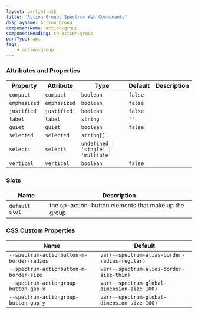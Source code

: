 ```yaml
---
layout: partial.njk
title: 'Action Group: Spectrum Web Components'
displayName: Action Group
componentName: action-group
componentHeading: sp-action-group
partType: api
tags:
    - action-group
---
```


### Attributes and Properties

<div class="table-container">
<table class="spectrum-Table">
<thead class="spectrum-Table-head">
<tr>

<th class="spectrum-Table-headCell">
Property
</th>

<th class="spectrum-Table-headCell">
Attribute
</th>

<th class="spectrum-Table-headCell">
Type
</th>

<th class="spectrum-Table-headCell">
Default
</th>

<th class="spectrum-Table-headCell">
Description
</th>

</tr>
</thead>
<tbody class="spectrum-Table-body">

<tr class="spectrum-Table-row">

<td class="spectrum-Table-cell">
<code>compact</code>
</td>

<td class="spectrum-Table-cell">
<code>compact</code>
</td>

<td class="spectrum-Table-cell">
<code>boolean</code>
</td>

<td class="spectrum-Table-cell">
<code>false</code>
</td>

<td class="spectrum-Table-cell">

</td>

</tr>

<tr class="spectrum-Table-row">

<td class="spectrum-Table-cell">
<code>emphasized</code>
</td>

<td class="spectrum-Table-cell">
<code>emphasized</code>
</td>

<td class="spectrum-Table-cell">
<code>boolean</code>
</td>

<td class="spectrum-Table-cell">
<code>false</code>
</td>

<td class="spectrum-Table-cell">

</td>

</tr>

<tr class="spectrum-Table-row">

<td class="spectrum-Table-cell">
<code>justified</code>
</td>

<td class="spectrum-Table-cell">
<code>justified</code>
</td>

<td class="spectrum-Table-cell">
<code>boolean</code>
</td>

<td class="spectrum-Table-cell">
<code>false</code>
</td>

<td class="spectrum-Table-cell">

</td>

</tr>

<tr class="spectrum-Table-row">

<td class="spectrum-Table-cell">
<code>label</code>
</td>

<td class="spectrum-Table-cell">
<code>label</code>
</td>

<td class="spectrum-Table-cell">
<code>string</code>
</td>

<td class="spectrum-Table-cell">
<code>''</code>
</td>

<td class="spectrum-Table-cell">

</td>

</tr>

<tr class="spectrum-Table-row">

<td class="spectrum-Table-cell">
<code>quiet</code>
</td>

<td class="spectrum-Table-cell">
<code>quiet</code>
</td>

<td class="spectrum-Table-cell">
<code>boolean</code>
</td>

<td class="spectrum-Table-cell">
<code>false</code>
</td>

<td class="spectrum-Table-cell">

</td>

</tr>

<tr class="spectrum-Table-row">

<td class="spectrum-Table-cell">
<code>selected</code>
</td>

<td class="spectrum-Table-cell">
<code>selected</code>
</td>

<td class="spectrum-Table-cell">
<code>string[]</code>
</td>

<td class="spectrum-Table-cell">
<code></code>
</td>

<td class="spectrum-Table-cell">

</td>

</tr>

<tr class="spectrum-Table-row">

<td class="spectrum-Table-cell">
<code>selects</code>
</td>

<td class="spectrum-Table-cell">
<code>selects</code>
</td>

<td class="spectrum-Table-cell">
<code>undefined | 'single' | 'multiple'</code>
</td>

<td class="spectrum-Table-cell">
<code></code>
</td>

<td class="spectrum-Table-cell">

</td>

</tr>

<tr class="spectrum-Table-row">

<td class="spectrum-Table-cell">
<code>vertical</code>
</td>

<td class="spectrum-Table-cell">
<code>vertical</code>
</td>

<td class="spectrum-Table-cell">
<code>boolean</code>
</td>

<td class="spectrum-Table-cell">
<code>false</code>
</td>

<td class="spectrum-Table-cell">

</td>

</tr>

</tbody>
</table>
</div>
    

### Slots

<div class="table-container">
<table class="spectrum-Table">
<thead class="spectrum-Table-head">
<tr>

<th class="spectrum-Table-headCell">
Name
</th>

<th class="spectrum-Table-headCell">
Description
</th>

</tr>
</thead>
<tbody class="spectrum-Table-body">

<tr class="spectrum-Table-row">

<td class="spectrum-Table-cell">
<code>default slot</code>
</td>

<td class="spectrum-Table-cell">
the sp-action-button elements that make up the group
</td>

</tr>

</tbody>
</table>
</div>
    


### CSS Custom Properties

<div class="table-container">
<table class="spectrum-Table">
<thead class="spectrum-Table-head">
<tr>

<th class="spectrum-Table-headCell">
Name
</th>

<th class="spectrum-Table-headCell">
Default
</th>

</tr>
</thead>
<tbody class="spectrum-Table-body">

<tr class="spectrum-Table-row">

<td class="spectrum-Table-cell">
<code>--spectrum-actionbutton-m-border-radius</code>
</td>

<td class="spectrum-Table-cell">
<code>var(--spectrum-alias-border-radius-regular)</code>
</td>

</tr>

<tr class="spectrum-Table-row">

<td class="spectrum-Table-cell">
<code>--spectrum-actionbutton-m-border-size</code>
</td>

<td class="spectrum-Table-cell">
<code>var(--spectrum-alias-border-size-thin)</code>
</td>

</tr>

<tr class="spectrum-Table-row">

<td class="spectrum-Table-cell">
<code>--spectrum-actiongroup-button-gap-x</code>
</td>

<td class="spectrum-Table-cell">
<code>var(--spectrum-global-dimension-size-100)</code>
</td>

</tr>

<tr class="spectrum-Table-row">

<td class="spectrum-Table-cell">
<code>--spectrum-actiongroup-button-gap-y</code>
</td>

<td class="spectrum-Table-cell">
<code>var(--spectrum-global-dimension-size-100)</code>
</td>

</tr>

</tbody>
</table>
</div>
    